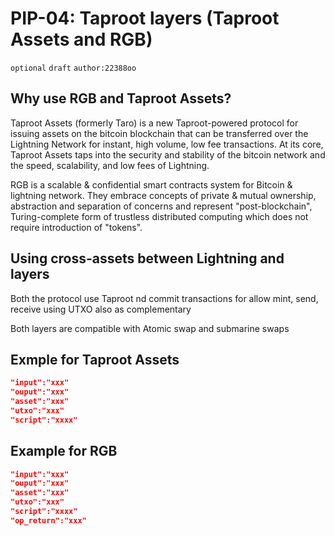 # PIP-04: Taproot layers (Taproot Assets and RGB)

`optional`  `draft` `author:22388oo`

## Why use RGB and Taproot Assets?

Taproot Assets (formerly Taro) is a new Taproot-powered protocol for issuing assets on the bitcoin blockchain that can be transferred over the Lightning Network for instant, high volume, low fee transactions. At its core, Taproot Assets taps into the security and stability of the bitcoin network and the speed, scalability, and low fees of Lightning.

RGB is a scalable & confidential smart contracts system for Bitcoin & lightning network. They embrace concepts of private & mutual ownership, abstraction and separation of concerns and represent "post-blockchain", Turing-complete form of trustless distributed computing which does not require introduction of "tokens".

## Using cross-assets between Lightning and layers

Both the protocol use Taproot nd commit transactions for allow mint, send, receive using UTXO also as complementary

Both layers are compatible with Atomic swap and submarine swaps

## Exmple for Taproot Assets

```json
"input":"xxx"
"ouput":"xxx"
"asset":"xxx"
"utxo":"xxx"
"script":"xxxx"
```

## Example for RGB

```json
"input":"xxx"
"ouput":"xxx"
"asset":"xxx"
"utxo":"xxx"
"script":"xxxx"
"op_return":"xxx"
